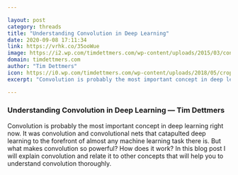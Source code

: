 ```yaml
---

layout: post
category: threads
title: "Understanding Convolution in Deep Learning"
date: 2020-09-08 17:11:34
link: https://vrhk.co/35ooWue
image: https://i2.wp.com/timdettmers.com/wp-content/uploads/2015/03/convolution.png?fit=388%2C150&ssl=1
domain: timdettmers.com
author: "Tim Dettmers"
icon: https://i0.wp.com/timdettmers.com/wp-content/uploads/2018/05/cropped-profile_300kb.png?fit=180%2C180&#038;ssl=1
excerpt: "Convolution is probably the most important concept in deep learning right now. It was convolution and convolutional nets that catapulted deep learning to the forefront of almost any machine learning task there is. But what makes convolution so powerful? How does it work? In this blog post I will explain convolution and relate it to other concepts that will help you to understand convolution thoroughly."

---
```


### Understanding Convolution in Deep Learning — Tim Dettmers

Convolution is probably the most important concept in deep learning right now. It was convolution and convolutional nets that catapulted deep learning to the forefront of almost any machine learning task there is. But what makes convolution so powerful? How does it work? In this blog post I will explain convolution and relate it to other concepts that will help you to understand convolution thoroughly.